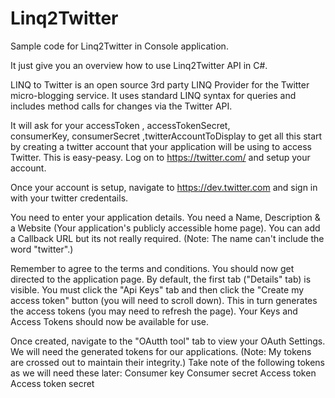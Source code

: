# Linq2Twitter
Sample code for Linq2Twitter in Console application.

It just give you an overview how to use Linq2Twitter API in C#.

LINQ to Twitter is an open source 3rd party LINQ Provider for the Twitter micro-blogging service. It uses standard LINQ syntax for queries and includes method calls for changes via the Twitter API.
 

It will ask for your accessToken , accessTokenSecret,  
consumerKey, consumerSecret ,twitterAccountToDisplay to get all this start by creating a twitter account that your application will be using to access Twitter. This is easy-peasy. Log on to https://twitter.com/ and setup your account.

Once your account is setup, navigate to https://dev.twitter.com and sign in with your twitter credentails. 

You need to enter your application details. You need a Name, Description & a Website (Your application's publicly accessible home page). You can add a Callback URL but its not really required. (Note: The name can't include the word "twitter".)

Remember to agree to the terms and conditions.
You should now get directed to the application page. By default, the first tab ("Details" tab) is visible. You must click the "Api Keys" tab and then click the "Create my access token" button (you will need to scroll down). This in turn generates the access tokens (you may need to refresh the page). Your Keys and Access Tokens should now be available for use.



Once created, navigate to the "OAutth tool" tab to view your OAuth Settings. We will need the generated tokens for our applications. (Note: My tokens are crossed out to maintain their integrity.)
Take note of the following tokens as we will need these later:
Consumer key
Consumer secret
Access token
Access token secret